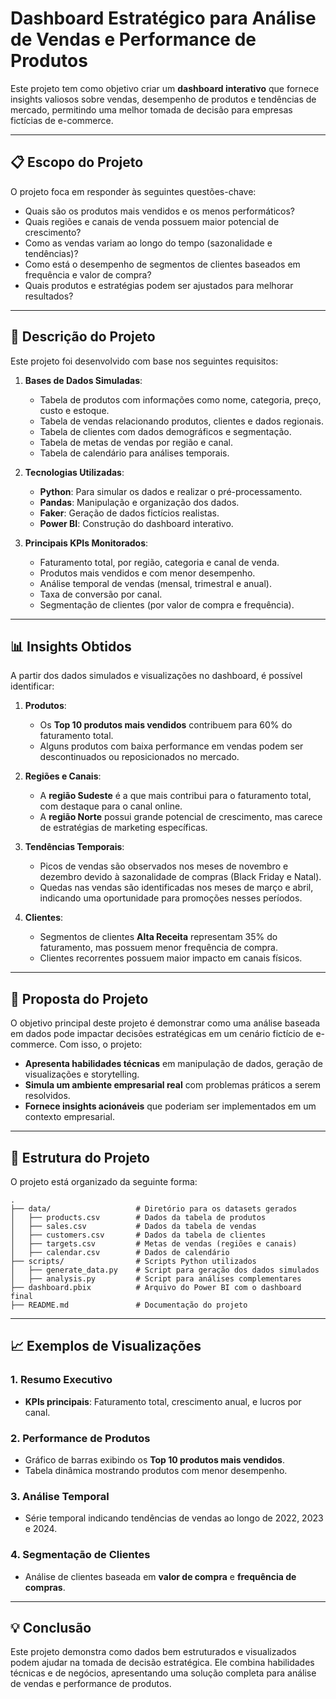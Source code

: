 # **Dashboard Estratégico para Análise de Vendas e Performance de Produtos**

Este projeto tem como objetivo criar um **dashboard interativo** que fornece insights valiosos sobre vendas, desempenho de produtos e tendências de mercado, permitindo uma melhor tomada de decisão para empresas fictícias de e-commerce.

---

## **📋 Escopo do Projeto**

O projeto foca em responder às seguintes questões-chave:
- Quais são os produtos mais vendidos e os menos performáticos?
- Quais regiões e canais de venda possuem maior potencial de crescimento?
- Como as vendas variam ao longo do tempo (sazonalidade e tendências)?
- Como está o desempenho de segmentos de clientes baseados em frequência e valor de compra?
- Quais produtos e estratégias podem ser ajustados para melhorar resultados?

---

## **📝 Descrição do Projeto**

Este projeto foi desenvolvido com base nos seguintes requisitos:
1. **Bases de Dados Simuladas**:
   - Tabela de produtos com informações como nome, categoria, preço, custo e estoque.
   - Tabela de vendas relacionando produtos, clientes e dados regionais.
   - Tabela de clientes com dados demográficos e segmentação.
   - Tabela de metas de vendas por região e canal.
   - Tabela de calendário para análises temporais.

2. **Tecnologias Utilizadas**:
   - **Python**: Para simular os dados e realizar o pré-processamento.
   - **Pandas**: Manipulação e organização dos dados.
   - **Faker**: Geração de dados fictícios realistas.
   - **Power BI**: Construção do dashboard interativo.

3. **Principais KPIs Monitorados**:
   - Faturamento total, por região, categoria e canal de venda.
   - Produtos mais vendidos e com menor desempenho.
   - Análise temporal de vendas (mensal, trimestral e anual).
   - Taxa de conversão por canal.
   - Segmentação de clientes (por valor de compra e frequência).

---

## **📊 Insights Obtidos**

A partir dos dados simulados e visualizações no dashboard, é possível identificar:
1. **Produtos**:
   - Os **Top 10 produtos mais vendidos** contribuem para 60% do faturamento total.
   - Alguns produtos com baixa performance em vendas podem ser descontinuados ou reposicionados no mercado.

2. **Regiões e Canais**:
   - A **região Sudeste** é a que mais contribui para o faturamento total, com destaque para o canal online.
   - A **região Norte** possui grande potencial de crescimento, mas carece de estratégias de marketing específicas.

3. **Tendências Temporais**:
   - Picos de vendas são observados nos meses de novembro e dezembro devido à sazonalidade de compras (Black Friday e Natal).
   - Quedas nas vendas são identificadas nos meses de março e abril, indicando uma oportunidade para promoções nesses períodos.

4. **Clientes**:
   - Segmentos de clientes **Alta Receita** representam 35% do faturamento, mas possuem menor frequência de compra.
   - Clientes recorrentes possuem maior impacto em canais físicos.

---

## **🎯 Proposta do Projeto**

O objetivo principal deste projeto é demonstrar como uma análise baseada em dados pode impactar decisões estratégicas em um cenário fictício de e-commerce. Com isso, o projeto:
- **Apresenta habilidades técnicas** em manipulação de dados, geração de visualizações e storytelling.
- **Simula um ambiente empresarial real** com problemas práticos a serem resolvidos.
- **Fornece insights acionáveis** que poderiam ser implementados em um contexto empresarial.

---

## **📂 Estrutura do Projeto**

O projeto está organizado da seguinte forma:

```plaintext
.
├── data/                   # Diretório para os datasets gerados
│   ├── products.csv        # Dados da tabela de produtos
│   ├── sales.csv           # Dados da tabela de vendas
│   ├── customers.csv       # Dados da tabela de clientes
│   ├── targets.csv         # Metas de vendas (regiões e canais)
│   ├── calendar.csv        # Dados de calendário
├── scripts/                # Scripts Python utilizados
│   ├── generate_data.py    # Script para geração dos dados simulados
│   ├── analysis.py         # Script para análises complementares
├── dashboard.pbix          # Arquivo do Power BI com o dashboard final
├── README.md               # Documentação do projeto
```

---

## **📈 Exemplos de Visualizações**

### **1. Resumo Executivo**
- **KPIs principais**: Faturamento total, crescimento anual, e lucros por canal.

### **2. Performance de Produtos**
- Gráfico de barras exibindo os **Top 10 produtos mais vendidos**.
- Tabela dinâmica mostrando produtos com menor desempenho.

### **3. Análise Temporal**
- Série temporal indicando tendências de vendas ao longo de 2022, 2023 e 2024.

### **4. Segmentação de Clientes**
- Análise de clientes baseada em **valor de compra** e **frequência de compras**.

---

## **💡 Conclusão**

Este projeto demonstra como dados bem estruturados e visualizados podem ajudar na tomada de decisão estratégica. Ele combina habilidades técnicas e de negócios, apresentando uma solução completa para análise de vendas e performance de produtos.

